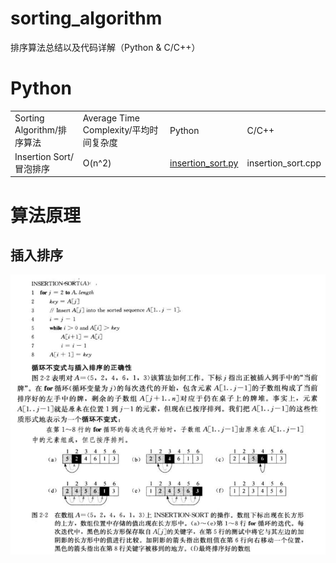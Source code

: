 # sorting_algorithm
 排序算法总结以及代码详解（Python & C/C++）
 
# Python
<table>
<tr>
<td>Sorting Algorithm/排序算法</td>
<td>Average Time Complexity/平均时间复杂度</td>
<td>Python</td>
<td>C/C++</td>
</tr>
<tr>
<td>Insertion Sort/冒泡排序</td>
<td>O(n^2)</td>
<td><a href="insertion_sort/insertion_sort.py">insertion_sort.py</a></td>
<td>insertion_sort.cpp</td>
</tr>
</table>

# 算法原理
<h2>插入排序</h2>
<p><img src="images/insertion_sort.jpg"></p>

